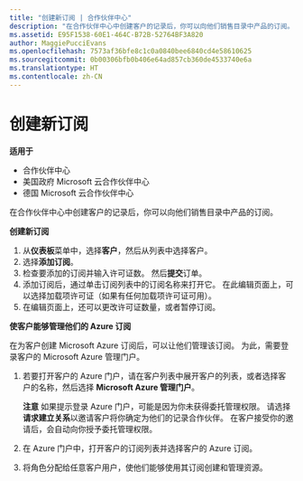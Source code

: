 ```yaml
---
title: "创建新订阅 | 合作伙伴中心"
description: "在合作伙伴中心中创建客户的记录后，你可以向他们销售目录中产品的订阅。"
ms.assetid: E95F1538-60E1-464C-B72B-52764BF3A820
author: MaggiePucciEvans
ms.openlocfilehash: 7573af36bfe8c1c0a0840bee6840cd4e58610625
ms.sourcegitcommit: 0b00306bfb0b406e64ad857cb360de4533740e6a
ms.translationtype: HT
ms.contentlocale: zh-CN
---
```

# <a name="create-a-new-subscription"></a>创建新订阅

**适用于**

-  合作伙伴中心
-  美国政府 Microsoft 云合作伙伴中心
-  德国 Microsoft 云合作伙伴中心

在合作伙伴中心中创建客户的记录后，你可以向他们销售目录中产品的订阅。

**创建新订阅**

1.  从**仪表板**菜单中，选择**客户**，然后从列表中选择客户。
2.  选择**添加订阅**。
3.  检查要添加的订阅并输入许可证数。 然后**提交**订单。
4.  添加订阅后，通过单击订阅列表中的订阅名称来打开它。 在此编辑页面上，可以选择加载项许可证（如果有任何加载项许可证可用）。
5.  在编辑页面上，还可以更改许可证数量，或者暂停订阅。

**使客户能够管理他们的 Azure 订阅**

在为客户创建 Microsoft Azure 订阅后，可以让他们管理该订阅。 为此，需要登录客户的 Microsoft Azure 管理门户。 

1.  若要打开客户的 Azure 门户，请在客户列表中展开客户的列表，或者选择客户的名称，然后选择 **Microsoft Azure 管理门户**。
    
    **注意** 如果提示登录 Azure 门户，可能是因为你未获得委托管理权限。 请选择**请求建立关系**以邀请客户将你确定为他们的记录合作伙伴。 在客户接受你的邀请后，会自动向你授予委托管理权限。 
2.  在 Azure 门户中，打开客户的订阅列表并选择客户的 Azure 订阅。
3.  将角色分配给任意客户用户，使他们能够使用其订阅创建和管理资源。

 



